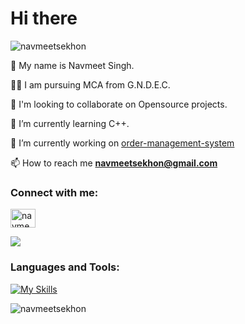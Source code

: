 <h1 align="left">Hi there </h1>


<p align="left"> <img src="https://komarev.com/ghpvc/?username=navmeetsekhon&label=Profile%20views&color=0e75b6&style=flat" alt="navmeetsekhon" /> </p>

🚀 My name is Navmeet Singh.

👨‍🎓 I am pursuing MCA from G.N.D.E.C.

🤔 I'm looking to collaborate on Opensource projects.

🌱 I’m currently learning C++.

🔭 I’m currently working on [order-management-system](https://github.com/navmeetsekhon/orderManagementApp.git)

📫 How to reach me **navmeetsekhon@gmail.com**

<h3 align="left">Connect with me:</h3>
<p align="left">
<a href="https://www.leetcode.com/navmeetsekhon" target="blank"><img align="center" src="https://raw.githubusercontent.com/rahuldkjain/github-profile-readme-generator/master/src/images/icons/Social/leet-code.svg" alt="navmeetsekhon" height="30" width="40" /></a>
</p>

[![](https://skillicons.dev/icons?i=linkedin)](https://www.linkedin.com/in/navmeet-singh-52a749255/)

<h3 align="left">Languages and Tools:</h3>

[![My Skills](https://skillicons.dev/icons?i=java,python,js,spring,mysql,git,github,linux,postman,php,nodejs,maven,idea,express,eclipse,c,cpp,visualstudio,vim,stackoverflow)](https://skillicons.dev)

<p><img align="left" src="https://github-readme-stats.vercel.app/api/top-langs?username=navmeetsekhon&show_icons=true&locale=en&layout=compact&theme=slateorange" alt="navmeetsekhon" /></p>


